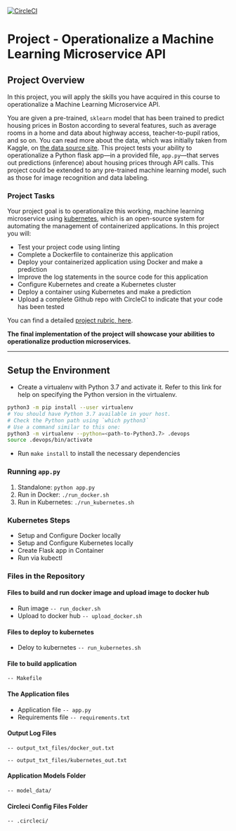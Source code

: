 [![CircleCI](https://dl.circleci.com/status-badge/img/gh/brysonwaisi/Operationalize-a-Machine-Learning-Microservice-API/tree/master.svg?style=svg)](https://dl.circleci.com/status-badge/redirect/gh/brysonwaisi/Operationalize-a-Machine-Learning-Microservice-API/tree/master)

# Project - Operationalize a Machine Learning Microservice API

## Project Overview

In this project, you will apply the skills you have acquired in this course to operationalize a Machine Learning Microservice API. 

You are given a pre-trained, `sklearn` model that has been trained to predict housing prices in Boston according to several features, such as average rooms in a home and data about highway access, teacher-to-pupil ratios, and so on. You can read more about the data, which was initially taken from Kaggle, on [the data source site](https://www.kaggle.com/c/boston-housing). This project tests your ability to operationalize a Python flask app—in a provided file, `app.py`—that serves out predictions (inference) about housing prices through API calls. This project could be extended to any pre-trained machine learning model, such as those for image recognition and data labeling.

### Project Tasks

Your project goal is to operationalize this working, machine learning microservice using [kubernetes](https://kubernetes.io/), which is an open-source system for automating the management of containerized applications. In this project you will:
* Test your project code using linting
* Complete a Dockerfile to containerize this application
* Deploy your containerized application using Docker and make a prediction
* Improve the log statements in the source code for this application
* Configure Kubernetes and create a Kubernetes cluster
* Deploy a container using Kubernetes and make a prediction
* Upload a complete Github repo with CircleCI to indicate that your code has been tested

You can find a detailed [project rubric, here](https://review.udacity.com/#!/rubrics/2576/view).

**The final implementation of the project will showcase your abilities to operationalize production microservices.**

---

## Setup the Environment

* Create a virtualenv with Python 3.7 and activate it. Refer to this link for help on specifying the Python version in the virtualenv. 
```bash
python3 -m pip install --user virtualenv
# You should have Python 3.7 available in your host. 
# Check the Python path using `which python3`
# Use a command similar to this one:
python3 -m virtualenv --python=<path-to-Python3.7> .devops
source .devops/bin/activate
```
* Run `make install` to install the necessary dependencies

### Running `app.py`

1. Standalone:  `python app.py`
2. Run in Docker:  `./run_docker.sh`
3. Run in Kubernetes:  `./run_kubernetes.sh`

### Kubernetes Steps

* Setup and Configure Docker locally
* Setup and Configure Kubernetes locally
* Create Flask app in Container
* Run via kubectl

### Files in the Repository 

#### Files to build and run docker image and upload image to docker hub

* Run image `-- run_docker.sh`
* Upload to docker hub `-- upload_docker.sh`

#### Files to deploy to kubernetes

* Deloy to kubernetes `-- run_kubernetes.sh`

#### File to build application

`-- Makefile`

#### The Application files

* Application file `-- app.py`
* Requirements file `-- requirements.txt`

#### Output Log Files

`-- output_txt_files/docker_out.txt`

`-- output_txt_files/kubernetes_out.txt`

#### Application Models Folder

`-- model_data/`

#### Circleci Config Files Folder

`-- .circleci/`
